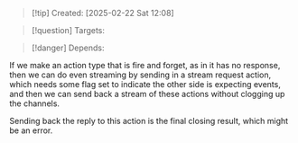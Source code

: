 
>[!tip] Created: [2025-02-22 Sat 12:08]

>[!question] Targets: 

>[!danger] Depends: 

If we make an action type that is fire and forget, as in it has no response, then we can do even streaming by sending in a stream request action, which needs some flag set to indicate the other side is expecting events, and then we can send back a stream of these actions without clogging up the channels.

Sending back the reply to this action is the final closing result, which might be an error.